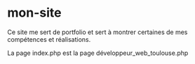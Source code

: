 # mon-site

Ce site me sert de portfolio et sert à montrer certaines de mes compétences et réalisations.

La page index.php est la page développeur_web_toulouse.php
